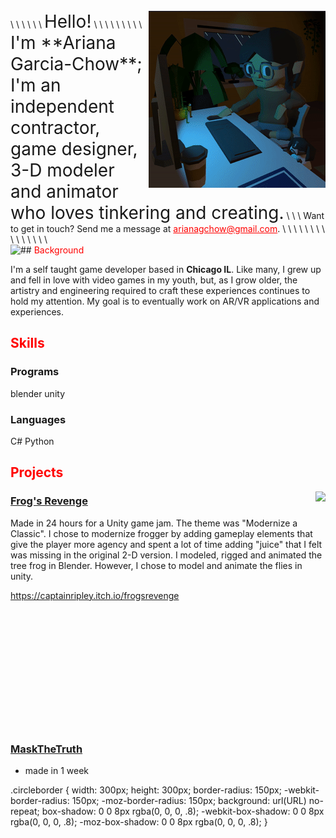 <link href="crop.css" rel="stylesheet"></link>
<br/>
\
\
\
\
\
\
<span style="font-size:2em">Hello!</span>
\
\
\
\
\
<img align="right" src="https://raw.githubusercontent.com/AGChow/AGChow.github.io/main/BlueOrange.gif">
\
\
\
\
<span style="font-size:2em">I'm **Ariana Garcia-Chow**; I'm an independent contractor, game designer, 3-D modeler and animator who loves tinkering and creating.</span>
\
\
\
Want to get in touch? Send me a  message at <span style="color:red"><u>arianagchow@gmail.com</u></span>.
\
\
\
\
\
\
\
\
\
\
\
\
\
\
\
<br/>
## <span style="color:red">Background</span>
<img align="left" src="tbd">


I'm a self taught game developer based in **Chicago IL**. Like many, I grew up and fell in love with video games in my youth, but, as I grow older, the artistry and engineering required to craft these experiences continues to hold my attention. My goal is to eventually work on AR/VR applications and experiences. 

## <span style="color:red">Skills</span>
### Programs
blender
unity
### Languages
C#
Python

## <span style="color:red">Projects</span>

<img align="right" src="https://raw.githubusercontent.com/AGChow/AGChow.github.io/main/SquareWinResized1.gif">

### <u>Frog's Revenge</u>

Made in 24 hours for a Unity game jam. The theme was "Modernize a Classic". I chose to modernize frogger by adding gameplay elements that give the player more agency and spent a lot of time adding "juice" that I felt was missing in the original 2-D version. I modeled, rigged and animated the tree frog in Blender. However, I chose to model and animate the flies in unity.

https://captainripley.itch.io/frogsrevenge
\
\
\
\
\
\
\
\
\
\
\
\
<br/>
### <u>MaskTheTruth</u>

- made in 1 week



.circleborder {
width: 300px;
height: 300px;
border-radius: 150px;
-webkit-border-radius: 150px;
-moz-border-radius: 150px;
background: url(URL) no-repeat;
box-shadow: 0 0 8px rgba(0, 0, 0, .8);
-webkit-box-shadow: 0 0 8px rgba(0, 0, 0, .8);
-moz-box-shadow: 0 0 8px rgba(0, 0, 0, .8);
}



